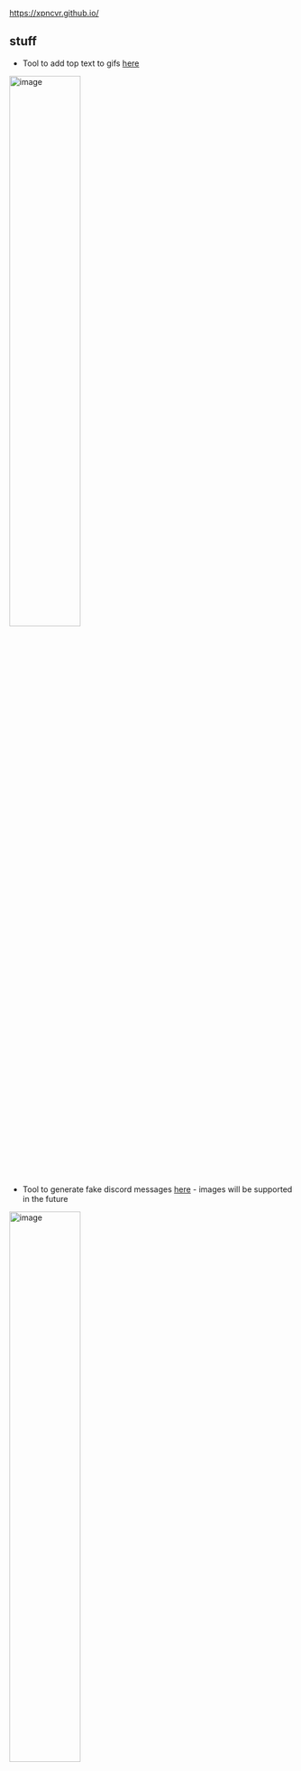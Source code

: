 https://xpncvr.github.io/

## stuff
- Tool to add top text to gifs [here](https://xpncvr.github.io/tools/gif/gif-top-text-maker.html)

<img src="https://github.com/user-attachments/assets/4a28a102-eee9-4b14-8c27-9559f06f3d8c" alt="image" width="50%" />

- Tool to generate fake discord messages [here](https://xpncvr.github.io/tools/discordmessagefaker/main.html) - images will be supported in the future

<img src="https://github.com/user-attachments/assets/8a8ea649-86a5-401e-a2b0-f85f5e0356d0" alt="image" width="50%" />
